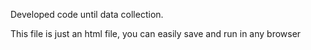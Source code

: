Developed code until data collection. 

This file is just an html file, you can easily save and run in any browser
